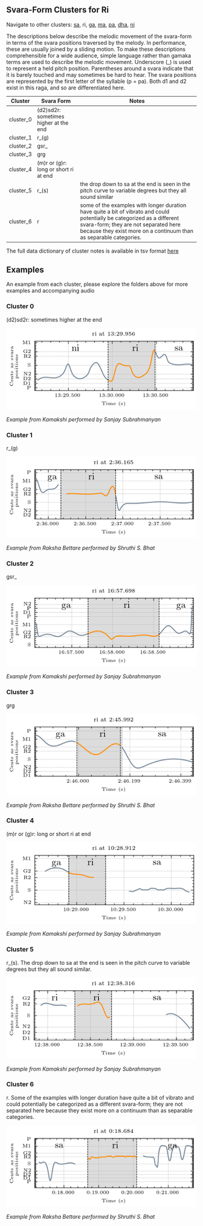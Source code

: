 ## Svara-Form Clusters for Ri

Navigate to other clusters: [sa](../sa), ri, [ga](../ga), [ma](../ma), [pa](../pa), [dha](../dha), [ni](../ni)

The descriptions below describe the melodic movement of the svara-form in terms of the svara positions traversed by the melody. In performance, these are usually joined by a sliding motion. To make these descriptions comprehensible for a wide audience, simple language rather than gamaka terms are used to describe the melodic movement. Underscore (_) is used to represent a held pitch position. Parentheses around a svara indicate that it is barely touched and may sometimes be hard to hear. The svara positions are represented by the first letter of the syllable (p = pa). Both d1 and d2 exist in this raga, and so are differentiated here. 

| **Cluster** | **Svara Form**                        | **Notes**                                                                                                                                                                                                                               |
|-------------|----------------------------------------|-----------------------------------------------------------------------------------------------------------------------------------------------------------------------------------------------------------------------------------------|
| cluster_0   | (d2)sd2r: sometimes higher at the end  |                                                                                                                                                                                                                                         |
| cluster_1   | r_(g)                                  |                                                                                                                                                                                                                                         |
| cluster_2   | gsr_                                   |                                                                                                                                                                                                                                         |
| cluster_3   | grg                                    |                                                                                                                                                                                                                                         |
| cluster_4   | (m)r or (g)r:  long or short ri at end |                                                                                                                                                                                                                                         |
| cluster_5   | r_(s)                                  | the drop down to sa at the end is seen in the pitch curve to variable degrees but they all sound similar                                                                                                                                |
| cluster_6   | r                                      | some of the examples with longer duration have quite a bit of vibrato and could potentially be categorized as a different svara-form; they are not separated here because they exist more on a continuum than as separable categories.  |

The full data dictionary of cluster notes is available in tsv format [here](../../svara_forms_data_dictionary.tsv)

## Examples

An example from each cluster, please explore the folders above for more examples and accompanying audio

### Cluster 0

(d2)sd2r: sometimes higher at the end

<div align="left">
  <img src="cluster_0/kamakshi_1034.png" alt="ri cluster 0" />
  <p><em>Example from Kamakshi performed by Sanjay Subrahmanyan</em></p>
</div>

### Cluster 1

r_(g)

<div align="left">
  <img src="cluster_1/raksha_bettare_267.png" alt="ri cluster 1" />
  <p><em>Example from Raksha Bettare performed by Shruthi S. Bhat</em></p>
</div>

### Cluster 2

gsr_

<div align="left">
  <img src="cluster_2/kamakshi_1341.png" alt="ri cluster 2" />
  <p><em>Example from Kamakshi performed by Sanjay Subrahmanyan</em></p>
</div>

### Cluster 3

grg

<div align="left">
  <img src="cluster_3/raksha_bettare_289.png" alt="ri cluster 3" />
  <p><em>Example from Raksha Bettare performed by Shruthi S. Bhat</em></p>
</div>

### Cluster 4

(m)r or (g)r:  long or short ri at end

<div align="left">
  <img src="cluster_4/kamakshi_736.png" alt="ri cluster 4" />
  <p><em>Example from Kamakshi performed by Sanjay Subrahmanyan</em></p>
</div>

### Cluster 5

r_(s). The drop down to sa at the end is seen in the pitch curve to variable degrees but they all sound similar.

<div align="left">
  <img src="cluster_5/kamakshi_971.png" alt="ri cluster 5" />
  <p><em>Example from Kamakshi performed by Sanjay Subrahmanyan</em></p>
</div>


### Cluster 6

r. Some of the examples with longer duration have quite a bit of vibrato and could potentially be categorized as a different svara-form; they are not separated here because they exist more on a continuum than as separable categories.

<div align="left">
  <img src="cluster_6/raksha_bettare_18.png" alt="ri cluster 5" />
  <p><em>Example from Raksha Bettare performed by Shruthi S. Bhat</em></p>
</div>


